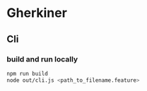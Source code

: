 # Gherkiner

## Cli

### build and run locally

```sh
npm run build
node out/cli.js <path_to_filename.feature>
```